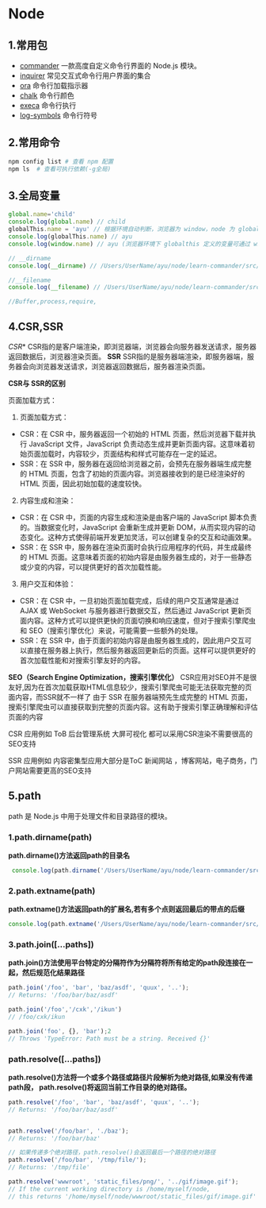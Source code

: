 # Node


## 1.常用包

-  [commander](https://github.com/tj/commander.js/blob/970ecae402b253de691e6a9066fea22f38fe7431/Readme_zh-CN.md) 一款高度自定义命令行界面的 Node.js 模块。
- [inquirer](https://github.com/SBoudrias/Inquirer.js) 常见交互式命令行用户界面的集合
- [ora](https://github.com/sindresorhus/ora) 命令行加载指示器
- [chalk](https://github.com/chalk/chalk) 命令行颜色
- [execa](https://github.com/sindresorhus/execa) 命令行执行
- [log-symbols](https://github.com/sindresorhus/log-symbols) 命令行符号


## 2.常用命令
```bash
npm config list # 查看 npm 配置
npm ls  # 查看可执行依赖(-g全局)

```

## 3.全局变量
```js
global.name='child'
console.log(global.name) // child
globalThis.name = 'ayu' // 根据环境自动判断，浏览器为 window，node 为 global
console.log(globalThis.name) // ayu
console.log(window.name) // ayu (浏览器环境下 globalthis 定义的变量可通过 window 访问

// __dirname
console.log(__dirname) // /Users/UserName/ayu/node/learn-commander/src/global-api dirname 获取当前目录的绝对路径

//__filename
console.log(__filename) // /Users/UserName/ayu/node/learn-commander/src/global-api filename 获取当前文件的绝对路径

//Buffer,process,require,
```

## 4.CSR,SSR

*CSR**
CSR指的是客户端渲染，即浏览器端，浏览器会向服务器发送请求，服务器返回数据后，浏览器渲染页面。 
**SSR**
SSR指的是服务器端渲染，即服务器端，服务器会向浏览器发送请求，浏览器返回数据后，服务器渲染页面。

**CSR与 SSR的区别**

页面加载方式：

1. 页面加载方式：
 - CSR：在 CSR 中，服务器返回一个初始的 HTML 页面，然后浏览器下载并执行 JavaScript 文件，JavaScript 负责动态生成并更新页面内容。这意味着初始页面加载时，内容较少，页面结构和样式可能存在一定的延迟。
 - SSR：在 SSR 中，服务器在返回给浏览器之前，会预先在服务器端生成完整的 HTML 页面，包含了初始的页面内容。浏览器接收到的是已经渲染好的 HTML 页面，因此初始加载的速度较快。

2. 内容生成和渲染：

 - CSR：在 CSR 中，页面的内容生成和渲染是由客户端的 JavaScript 脚本负责的。当数据变化时，JavaScript 会重新生成并更新 DOM，从而实现内容的动态变化。这种方式使得前端开发更加灵活，可以创建复杂的交互和动画效果。
 - SSR：在 SSR 中，服务器在渲染页面时会执行应用程序的代码，并生成最终的 HTML 页面。这意味着页面的初始内容是由服务器生成的，对于一些静态或少变的内容，可以提供更好的首次加载性能。

3. 用户交互和体验：

 - CSR：在 CSR 中，一旦初始页面加载完成，后续的用户交互通常是通过 AJAX 或 WebSocket 与服务器进行数据交互，然后通过 JavaScript 更新页面内容。这种方式可以提供更快的页面切换和响应速度，但对于搜索引擎爬虫和 SEO（搜索引擎优化）来说，可能需要一些额外的处理。
 - SSR：在 SSR 中，由于页面的初始内容是由服务器生成的，因此用户交互可以直接在服务器上执行，然后服务器返回更新后的页面。这样可以提供更好的首次加载性能和对搜索引擎友好的内容。

**SEO（Search Engine Optimization，搜索引擎优化）**
CSR应用对SEO并不是很友好,因为在首次加载获取HTML信息较少，搜索引擎爬虫可能无法获取完整的页面内容，而SSR就不一样了 由于 SSR 在服务器端预先生成完整的 HTML 页面，搜索引擎爬虫可以直接获取到完整的页面内容。这有助于搜索引擎正确理解和评估页面的内容<br/>

CSR 应用例如 ToB 后台管理系统 大屏可视化 都可以采用CSR渲染不需要很高的SEO支持

SSR 应用例如 内容密集型应用大部分是ToC 新闻网站 ，博客网站，电子商务，门户网站需要更高的SEO支持


## 5.path
path 是 Node.js 中用于处理文件和目录路径的模块。 

### 1.path.dirname(path)

**path.dirname()方法返回path的目录名**
```js
 console.log(path.dirname('/Users/UserName/ayu/node/learn-commander/src/global-api/index.js')) // /Users/UserName/ayu/node/learn-commander/src/global-api
 ```

### 2.path.extname(path)

**path.extname()方法返回path的扩展名,若有多个点则返回最后的带点的后缀**
```js
console.log(path.extname('/Users/UserName/ayu/node/learn-commander/src/global-api/index.js')) // .js
```

### 3.path.join([...paths])
**path.join()方法使用平台特定的分隔符作为分隔符将所有给定的path段连接在一起，然后规范化结果路径**
```js
path.join('/foo', 'bar', 'baz/asdf', 'quux', '..');
// Returns: '/foo/bar/baz/asdf'

path.join('/foo','/cxk','/ikun')
// /foo/cxk/ikun

path.join('foo', {}, 'bar');2
// Throws 'TypeError: Path must be a string. Received {}'
```


### path.resolve([...paths])
**path.resolve()方法将一个或多个路径或路径片段解析为绝对路径,如果没有传递path段， path.resolve()将返回当前工作目录的绝对路径。**
```js
path.resolve('/foo', 'bar', 'baz/asdf', 'quux', '..');
// Returns: '/foo/bar/baz/asdf'


path.resolve('/foo/bar', './baz');
// Returns: '/foo/bar/baz'

// 如果传递多个绝对路径，path.resolve()会返回最后一个路径的绝对路径
path.resolve('/foo/bar', '/tmp/file/');
// Returns: '/tmp/file'

path.resolve('wwwroot', 'static_files/png/', '../gif/image.gif');
// If the current working directory is /home/myself/node,
// this returns '/home/myself/node/wwwroot/static_files/gif/image.gif'
```
